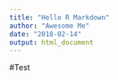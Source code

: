 ```yaml
---
title: "Hello R Markdown"
author: "Awesome Me"
date: "2018-02-14"
output: html_document
---
```


#Test
